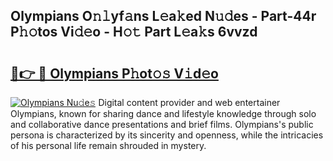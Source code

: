 ## Olympians O𝚗𝚕yf𝚊ns L𝚎a𝚔ed N𝚞𝚍es - Part-44r P𝚑𝚘tos Vi𝚍𝚎o - H𝚘𝚝 Part L𝚎a𝚔s 6vvzd

# <h2><a href="http://kf8741.oniu.top/?m=Olympians">🔗👉 🔴 Olympians P𝚑ot𝚘𝚜 V𝚒d𝚎o</a></h2>

[![Olympians Nu𝚍e𝚜](https://i.imgur.com/0qMVB7G.gif)](http://kf8741.oniu.top/?m=Olympians)
Digital content provider and web entertainer Olympians, known for sharing dance and lifestyle knowledge through solo and collaborative dance presentations and brief films. Olympians's public persona is characterized by its sincerity and openness, while the intricacies of his personal life remain shrouded in mystery.  

